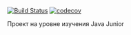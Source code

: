 [![Build Status](https://travis-ci.org/carifant/job4j_design.svg?branch=master)](https://travis-ci.org/carifant/job4j_design)
[![codecov](https://codecov.io/gh/carifant/job4j_design/branch/master/graph/badge.svg)](https://codecov.io/gh/carifant/job4j_design)


Проект на уровне изучения Java Junior 
